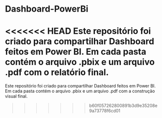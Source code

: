 # Dashboard-PowerBi

<<<<<<< HEAD
Este repositório foi criado para compartilhar Dashboard feitos em Power BI. Em cada pasta contém o arquivo .pbix e um arquivo .pdf com o relatório final.
=======
Este repositório foi criado para compartilhar Dashboard feitos em Power BI. Em cada pasta contém o arquivo .pbix e um arquivo .pdf com a construção visual final.
>>>>>>> b60f057262800891b3d9e35208e9a73778f6cd01

